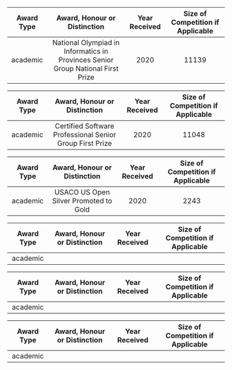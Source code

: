 |Award Type|Award, Honour or Distinction|Year Received|Size of Competition if Applicable|
|:-----:|:-----:|:-----:|:-----:|
|academic|National Olympiad in Informatics in Provinces Senior Group National First Prize|2020|11139|

|Award Type|Award, Honour or Distinction|Year Received|Size of Competition if Applicable|
|:-----:|:-----:|:-----:|:-----:|
|academic|Certified Software Professional Senior Group First Prize|2020|11048|

|Award Type|Award, Honour or Distinction|Year Received|Size of Competition if Applicable|
|:-----:|:-----:|:-----:|:-----:|
|academic|USACO US Open Silver Promoted to Gold|2020|2243|

|Award Type|Award, Honour or Distinction|Year Received|Size of Competition if Applicable|
|:-----:|:-----:|:-----:|:-----:|
|academic|      |      |      |

|Award Type|Award, Honour or Distinction|Year Received|Size of Competition if Applicable|
|:-----:|:-----:|:-----:|:-----:|
|academic|      |      |      |

|Award Type|Award, Honour or Distinction|Year Received|Size of Competition if Applicable|
|:-----:|:-----:|:-----:|:-----:|
|academic|      |      |      |
